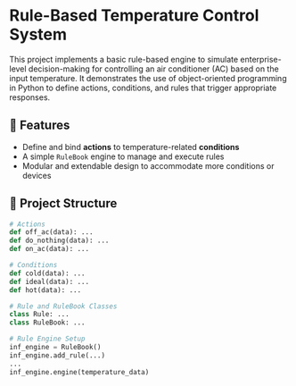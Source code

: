 # Rule-Based Temperature Control System

This project implements a basic rule-based engine to simulate enterprise-level decision-making for controlling an air conditioner (AC) based on the input temperature. It demonstrates the use of object-oriented programming in Python to define actions, conditions, and rules that trigger appropriate responses.

## 🔧 Features

- Define and bind **actions** to temperature-related **conditions**
- A simple `RuleBook` engine to manage and execute rules
- Modular and extendable design to accommodate more conditions or devices

## 📁 Project Structure

```python
# Actions
def off_ac(data): ...
def do_nothing(data): ...
def on_ac(data): ...

# Conditions
def cold(data): ...
def ideal(data): ...
def hot(data): ...

# Rule and RuleBook Classes
class Rule: ...
class RuleBook: ...

# Rule Engine Setup
inf_engine = RuleBook()
inf_engine.add_rule(...)
...
inf_engine.engine(temperature_data)

